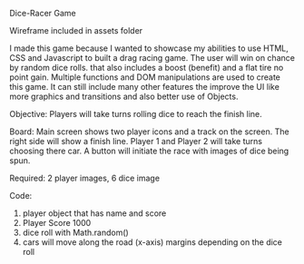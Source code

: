 Dice-Racer Game

Wireframe included in assets folder

I made this game because I wanted to showcase my abilities to use HTML, CSS and Javascript to built a drag racing game. The user will win on chance by random dice rolls. that also includes a boost (benefit) and a flat tire no point gain. Multiple functions and DOM manipulations are used to create this game. It can still include many other features the improve the UI like more graphics and transitions and also better use of Objects. 

Objective: Players will take turns rolling dice to reach the finish line. 

Board: Main screen shows two player icons and a track on the screen. The right side will show a finish line. Player 1 and Player 2 will take turns choosing there car. A button will initiate the race with images of dice being spun. 

Required: 2 player images, 6 dice image

Code: 
1. player object that has name and score
2. Player Score 1000
3. dice roll with Math.random()
5. cars will move along the road (x-axis) margins depending on the dice roll
